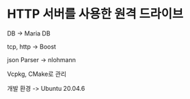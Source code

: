 # HTTP 서버를 사용한 원격 드라이브

DB -> Maria DB

tcp, http -> Boost

json Parser -> nlohmann

Vcpkg, CMake로 관리

개발 환경 -> Ubuntu 20.04.6
